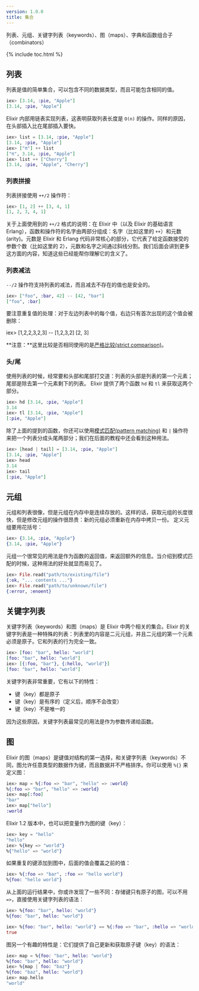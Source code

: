 ```yaml
---
version: 1.0.0
title: 集合
---
```


列表、元组、关键字列表（keywords）、图（maps）、字典和函数组合子（combinators）

{% include toc.html %}

## 列表

列表是值的简单集合，可以包含不同的数据类型，而且可能包含相同的值。

```elixir
iex> [3.14, :pie, "Apple"]
[3.14, :pie, "Apple"]
```

Elixir 内部用链表实现列表，这表明获取列表长度是 `O(n)` 的操作。同样的原因，在头部插入比在尾部插入要快。

```elixir
iex> list = [3.14, :pie, "Apple"]
[3.14, :pie, "Apple"]
iex> ["π"] ++ list
["π", 3.14, :pie, "Apple"]
iex> list ++ ["Cherry"]
[3.14, :pie, "Apple", "Cherry"]
```


### 列表拼接

列表拼接使用 `++/2` 操作符：

```elixir
iex> [1, 2] ++ [3, 4, 1]
[1, 2, 3, 4, 1]
```

关于上面使用到的 `++/2` 格式的说明：在 Elixir 中（以及 Elixir 的基础语言 Erlang），函数和操作符的名字由两部分组成：名字（比如这里的 `++`）和元数(arity)。元数是 Elixir 和 Erlang 代码非常核心的部分，它代表了给定函数接受的参数个数（比如这里的 2），元数和名字之间通过斜线分割。我们后面会讲到更多这方面的内容，知道这些已经能帮你理解它的含义了。

### 列表减法

`--/2` 操作符支持列表的减法，而且减去不存在的值也是安全的。

```elixir
iex> ["foo", :bar, 42] -- [42, "bar"]
["foo", :bar]
```

要注意重复值的处理：对于左边列表中的每个值，右边只有首次出现的这个值会被删除：

iex> [1,2,2,3,2,3] -- [1,2,3,2]
[2, 3]

**注意：**这里比较是否相同使用的是[严格比较(strict comparison)](../basics/#comparison)。


### 头/尾

使用列表的时候，经常要和头部和尾部打交道：列表的头部是列表的第一个元素；尾部是除去第一个元素剩下的列表。
Elixir 提供了两个函数 `hd` 和 `tl` 来获取这两个部分。

```elixir
iex> hd [3.14, :pie, "Apple"]
3.14
iex> tl [3.14, :pie, "Apple"]
[:pie, "Apple"]
```

除了上面的提到的函数，你还可以使用[模式匹配(pattern matching)](../pattern-matching/) 和 `|` 操作符来把一个列表分成头尾两部分；我们在后面的教程中还会看到这种用法。

```elixir
iex> [head | tail] = [3.14, :pie, "Apple"]
[3.14, :pie, "Apple"]
iex> head
3.14
iex> tail
[:pie, "Apple"]
```

## 元组
元组和列表很像，但是元组在内存中是连续存放的。这样的话，获取元组的长度很快，但是修改元组的操作很昂贵：新的元组必须重新在内存中拷贝一份。
定义元组要用花括号：

```elixir
iex> {3.14, :pie, "Apple"}
{3.14, :pie, "Apple"}
```

元组一个很常见的用法是作为函数的返回值，来返回额外的信息。当介绍到模式匹配的时候，这种用法的好处就显而易见了。

```elixir
iex> File.read("path/to/existing/file")
{:ok, "... contents ..."}
iex> File.read("path/to/unknown/file")
{:error, :enoent}
```

## 关键字列表

关键字列表（keywords）和图（maps）是 Elixir 中两个相关的集合。Elixir 的关键字列表是一种特殊的列表：列表里的内容是二元元组，并且二元组的第一个元素必须是原子。它和列表的行为完全一致。

```elixir
iex> [foo: "bar", hello: "world"]
[foo: "bar", hello: "world"]
iex> [{:foo, "bar"}, {:hello, "world"}]
[foo: "bar", hello: "world"]
```

关键字列表非常重要，它有以下的特性：

+ 键（key）都是原子
+ 键（key）是有序的（定义后，顺序不会改变）
+ 键（key）不是唯一的

因为这些原因，关键字列表最常见的用法是作为参数传递给函数。

## 图

Elixir 的图（maps）是键值对结构的第一选择，和关键字列表（keywords）不同，图允许任意类型的数据作为键，而且数据并不严格排序。你可以使用 `%{}` 来定义图：

```elixir
iex> map = %{:foo => "bar", "hello" => :world}
%{:foo => "bar", "hello" => :world}
iex> map[:foo]
"bar"
iex> map["hello"]
:world
```

Elixir 1.2 版本中，也可以把变量作为图的键（key）：

```elixir
iex> key = "hello"
"hello"
iex> %{key => "world"}
%{"hello" => "world"}
```

如果重复的键添加到图中，后面的值会覆盖之前的值：

```elixir
iex> %{:foo => "bar", :foo => "hello world"}
%{foo: "hello world"}
```

从上面的运行结果中，你或许发现了一些不同：存储键只有原子的图，可以不用 `=>`，直接使用关键字列表的语法：

```elixir
iex> %{foo: "bar", hello: "world"}
%{foo: "bar", hello: "world"}

iex> %{foo: "bar", hello: "world"} == %{:foo => "bar", :hello => "world"}
true
```

图另一个有趣的特性是：它们提供了自己更新和获取原子键（key）的语法：

```elixir
iex> map = %{foo: "bar", hello: "world"}
%{foo: "bar", hello: "world"}
iex> %{map | foo: "baz"}
%{foo: "baz", hello: "world"}
iex> map.hello
"world"
```
